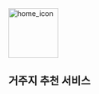 <div style="display: inline;">
    <img src="https://github.com/user-attachments/assets/f521acdb-4507-4aee-8abd-ac88f80318bb" alt="home_icon" width="100" height="100"/>
      <h2>거주지 추천 서비스</h2>
</div>
